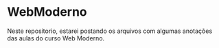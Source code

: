# WebModerno


Neste repositorio, estarei postando os arquivos com algumas anotações das aulas do curso Web Moderno.
